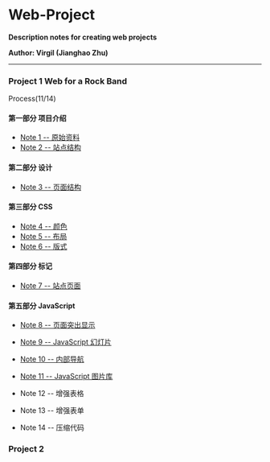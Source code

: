 # Web-Project

**Description notes for creating web projects**

**Author: Virgil (Jianghao Zhu)**

---

### Project 1 Web for a Rock Band

Process(11/14)

#### 第一部分 项目介绍

- [Note 1 -- 原始资料](https://github.com/Virgil0113/Web-Project/blob/master/Project%201/Notes/Note1.md)
- [Note 2 -- 站点结构](https://github.com/Virgil0113/Web-Project/blob/master/Project%201/Notes/Note2.md)

#### 第二部分 设计

- [Note 3 -- 页面结构](https://github.com/Virgil0113/Web-Project/blob/master/Project%201/Notes/Note3.md)

#### 第三部分 CSS

- [Note 4 -- 颜色](https://github.com/Virgil0113/Web-Project/blob/master/Project%201/Notes/Note4.md)
- [Note 5 -- 布局](https://github.com/Virgil0113/Web-Project/blob/master/Project%201/Notes/Note5.md)
- [Note 6 -- 版式](https://github.com/Virgil0113/Web-Project/blob/master/Project%201/Notes/Note6.md)

#### 第四部分 标记

- [Note 7 -- 站点页面](https://github.com/Virgil0113/Web-Project/blob/master/Project%201/Notes/Note7.md)

#### 第五部分 JavaScript 

- [Note 8 -- 页面突出显示](https://github.com/Virgil0113/Web-Project/blob/master/Project%201/Notes/Note8.md) 

- [Note 9 -- JavaScript 幻灯片](https://github.com/Virgil0113/Web-Project/blob/master/Project%201/Notes/Note9.md)
- [Note 10 -- 内部导航](https://github.com/Virgil0113/Web-Project/blob/master/Project%201/Notes/Note10.md)
- [Note 11 -- JavaScript 图片库](https://github.com/Virgil0113/Web-Project/blob/master/Project%201/Notes/Note11.md)
- Note 12 -- 增强表格
- Note 13 -- 增强表单
- Note 14 -- 压缩代码



### Project 2 